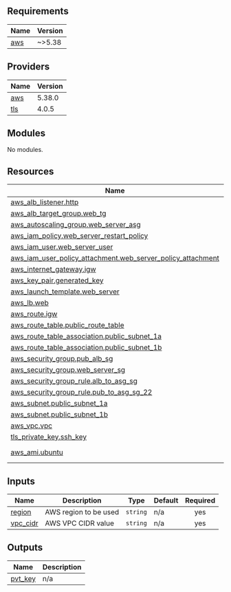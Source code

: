 ## Requirements

| Name | Version |
|------|---------|
| <a name="requirement_aws"></a> [aws](#requirement\_aws) | ~>5.38 |

## Providers

| Name | Version |
|------|---------|
| <a name="provider_aws"></a> [aws](#provider\_aws) | 5.38.0 |
| <a name="provider_tls"></a> [tls](#provider\_tls) | 4.0.5 |

## Modules

No modules.

## Resources

| Name | Type |
|------|------|
| [aws_alb_listener.http](https://registry.terraform.io/providers/hashicorp/aws/latest/docs/resources/alb_listener) | resource |
| [aws_alb_target_group.web_tg](https://registry.terraform.io/providers/hashicorp/aws/latest/docs/resources/alb_target_group) | resource |
| [aws_autoscaling_group.web_server_asg](https://registry.terraform.io/providers/hashicorp/aws/latest/docs/resources/autoscaling_group) | resource |
| [aws_iam_policy.web_server_restart_policy](https://registry.terraform.io/providers/hashicorp/aws/latest/docs/resources/iam_policy) | resource |
| [aws_iam_user.web_server_user](https://registry.terraform.io/providers/hashicorp/aws/latest/docs/resources/iam_user) | resource |
| [aws_iam_user_policy_attachment.web_server_policy_attachment](https://registry.terraform.io/providers/hashicorp/aws/latest/docs/resources/iam_user_policy_attachment) | resource |
| [aws_internet_gateway.igw](https://registry.terraform.io/providers/hashicorp/aws/latest/docs/resources/internet_gateway) | resource |
| [aws_key_pair.generated_key](https://registry.terraform.io/providers/hashicorp/aws/latest/docs/resources/key_pair) | resource |
| [aws_launch_template.web_server](https://registry.terraform.io/providers/hashicorp/aws/latest/docs/resources/launch_template) | resource |
| [aws_lb.web](https://registry.terraform.io/providers/hashicorp/aws/latest/docs/resources/lb) | resource |
| [aws_route.igw](https://registry.terraform.io/providers/hashicorp/aws/latest/docs/resources/route) | resource |
| [aws_route_table.public_route_table](https://registry.terraform.io/providers/hashicorp/aws/latest/docs/resources/route_table) | resource |
| [aws_route_table_association.public_subnet_1a](https://registry.terraform.io/providers/hashicorp/aws/latest/docs/resources/route_table_association) | resource |
| [aws_route_table_association.public_subnet_1b](https://registry.terraform.io/providers/hashicorp/aws/latest/docs/resources/route_table_association) | resource |
| [aws_security_group.pub_alb_sg](https://registry.terraform.io/providers/hashicorp/aws/latest/docs/resources/security_group) | resource |
| [aws_security_group.web_server_sg](https://registry.terraform.io/providers/hashicorp/aws/latest/docs/resources/security_group) | resource |
| [aws_security_group_rule.alb_to_asg_sg](https://registry.terraform.io/providers/hashicorp/aws/latest/docs/resources/security_group_rule) | resource |
| [aws_security_group_rule.pub_to_asg_sg_22](https://registry.terraform.io/providers/hashicorp/aws/latest/docs/resources/security_group_rule) | resource |
| [aws_subnet.public_subnet_1a](https://registry.terraform.io/providers/hashicorp/aws/latest/docs/resources/subnet) | resource |
| [aws_subnet.public_subnet_1b](https://registry.terraform.io/providers/hashicorp/aws/latest/docs/resources/subnet) | resource |
| [aws_vpc.vpc](https://registry.terraform.io/providers/hashicorp/aws/latest/docs/resources/vpc) | resource |
| [tls_private_key.ssh_key](https://registry.terraform.io/providers/hashicorp/tls/latest/docs/resources/private_key) | resource |
| [aws_ami.ubuntu](https://registry.terraform.io/providers/hashicorp/aws/latest/docs/data-sources/ami) | data source |

## Inputs

| Name | Description | Type | Default | Required |
|------|-------------|------|---------|:--------:|
| <a name="input_region"></a> [region](#input\_region) | AWS region to be used | `string` | n/a | yes |
| <a name="input_vpc_cidr"></a> [vpc\_cidr](#input\_vpc\_cidr) | AWS VPC CIDR value | `string` | n/a | yes |

## Outputs

| Name | Description |
|------|-------------|
| <a name="output_pvt_key"></a> [pvt\_key](#output\_pvt\_key) | n/a |
